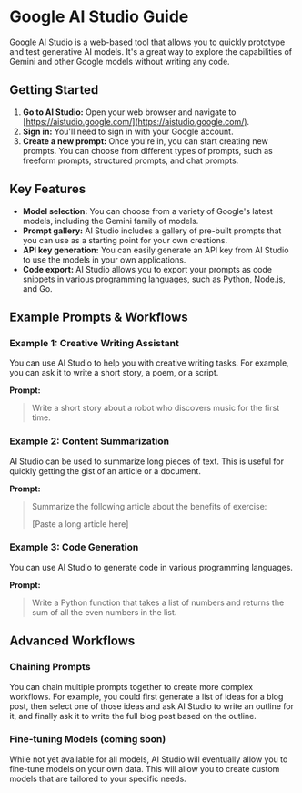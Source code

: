 # Google AI Studio Guide

Google AI Studio is a web-based tool that allows you to quickly prototype and test generative AI models. It's a great way to explore the capabilities of Gemini and other Google models without writing any code.

## Getting Started

1.  **Go to AI Studio:** Open your web browser and navigate to [https://aistudio.google.com/](https://aistudio.google.com/).
2.  **Sign in:** You'll need to sign in with your Google account.
3.  **Create a new prompt:** Once you're in, you can start creating new prompts. You can choose from different types of prompts, such as freeform prompts, structured prompts, and chat prompts.

## Key Features

*   **Model selection:** You can choose from a variety of Google's latest models, including the Gemini family of models.
*   **Prompt gallery:** AI Studio includes a gallery of pre-built prompts that you can use as a starting point for your own creations.
*   **API key generation:** You can easily generate an API key from AI Studio to use the models in your own applications.
*   **Code export:** AI Studio allows you to export your prompts as code snippets in various programming languages, such as Python, Node.js, and Go.

## Example Prompts & Workflows

### Example 1: Creative Writing Assistant

You can use AI Studio to help you with creative writing tasks. For example, you can ask it to write a short story, a poem, or a script.

**Prompt:**

> Write a short story about a robot who discovers music for the first time.

### Example 2: Content Summarization

AI Studio can be used to summarize long pieces of text. This is useful for quickly getting the gist of an article or a document.

**Prompt:**

> Summarize the following article about the benefits of exercise:
>
> [Paste a long article here]

### Example 3: Code Generation

You can use AI Studio to generate code in various programming languages.

**Prompt:**

> Write a Python function that takes a list of numbers and returns the sum of all the even numbers in the list.

## Advanced Workflows

### Chaining Prompts

You can chain multiple prompts together to create more complex workflows. For example, you could first generate a list of ideas for a blog post, then select one of those ideas and ask AI Studio to write an outline for it, and finally ask it to write the full blog post based on the outline.

### Fine-tuning Models (coming soon)

While not yet available for all models, AI Studio will eventually allow you to fine-tune models on your own data. This will allow you to create custom models that are tailored to your specific needs.
